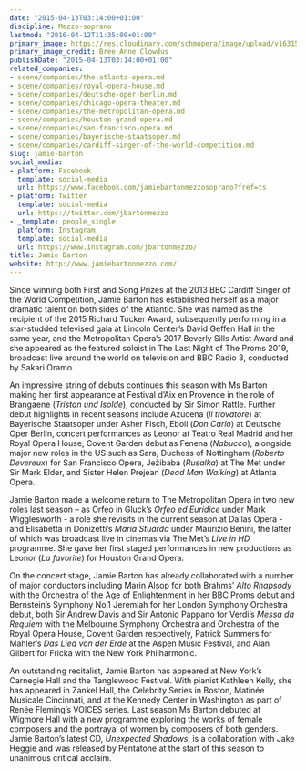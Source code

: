 ```yaml
---
date: "2015-04-13T03:14:00+01:00"
discipline: Mezzo-soprano
lastmod: "2016-04-12T11:35:00+01:00"
primary_image: https://res.cloudinary.com/schmopera/image/upload/v1631540410/media/2021/09/JamieBarton_creditBreeAnneClowdus3_etngcq.jpg
primary_image_credit: Bree Anne Clowdus
publishDate: "2015-04-13T03:14:00+01:00"
related_companies:
- scene/companies/the-atlanta-opera.md
- scene/companies/royal-opera-house.md
- scene/companies/deutsche-oper-berlin.md
- scene/companies/chicago-opera-theater.md
- scene/companies/the-metropolitan-opera.md
- scene/companies/houston-grand-opera.md
- scene/companies/san-francisco-opera.md
- scene/companies/bayerische-staatsoper.md
- scene/companies/cardiff-singer-of-the-world-competition.md
slug: jamie-barton
social_media:
- platform: Facebook
  template: social-media
  url: https://www.facebook.com/jamiebartonmezzosoprano?fref=ts
- platform: Twitter
  template: social-media
  url: https://twitter.com/jbartonmezzo
- _template: people_single
  platform: Instagram
  template: social-media
  url: https://www.instagram.com/jbartonmezzo/
title: Jamie Barton
website: http://www.jamiebartonmezzo.com/
---
```

Since winning both First and Song Prizes at the 2013 BBC Cardiff Singer of the World Competition, Jamie Barton has established herself as a major dramatic talent on both sides of the Atlantic. She was named as the recipient of the 2015 Richard Tucker Award, subsequently performing in a star-studded televised gala at Lincoln Center’s David Geffen Hall in the same year, and the Metropolitan Opera’s 2017 Beverly Sills Artist Award and she appeared as the featured soloist in The Last Night of The Proms 2019, broadcast live around the world on television and BBC Radio 3, conducted by Sakari Oramo. 

An impressive string of debuts continues this season with Ms Barton making her first appearance at Festival d’Aix en Provence in the role of Brangaene (_Tristan und Isolde_), conducted by Sir Simon Rattle. Further debut highlights in recent seasons include Azucena (_Il trovatore_) at Bayerische Staatsoper under Asher Fisch, Eboli (_Don Carlo_) at Deutsche Oper Berlin, concert performances as Leonor at Teatro Real Madrid and her Royal Opera House, Covent Garden debut as Fenena (_Nabucco_), alongside major new roles in the US such as Sara, Duchess of Nottingham (_Roberto Devereux_) for San Francisco Opera, Ježibaba (_Rusalka_) at The Met under Sir Mark Elder, and Sister Helen Prejean (_Dead Man Walking_) at Atlanta Opera. 

Jamie Barton made a welcome return to The Metropolitan Opera in two new roles last season – as Orfeo in Gluck’s _Orfeo ed Euridice_ under Mark Wigglesworth - a role she revisits in the current season at Dallas Opera - and Elisabetta in Donizetti’s _Maria Stuarda_ under Maurizio Benini, the latter of which was broadcast live in cinemas via The Met’s _Live in HD_ programme. She gave her first staged performances in new productions as Leonor (_La favorite_) for Houston Grand Opera.

On the concert stage, Jamie Barton has already collaborated with a number of major conductors including Marin Alsop for both Brahms’ _Alto Rhapsody_ with the Orchestra of the Age of Enlightenment in her BBC Proms debut and Bernstein’s Symphony No.1 Jeremiah for her London Symphony Orchestra debut, both Sir Andrew Davis and Sir Antonio Pappano for Verdi’s _Messa da Requiem_ with the Melbourne Symphony Orchestra and Orchestra of the Royal Opera House, Covent Garden respectively, Patrick Summers for Mahler’s _Das Lied von der Erde_ at the Aspen Music Festival, and Alan Gilbert for Fricka with the New York Philharmonic. 

An outstanding recitalist, Jamie Barton has appeared at New York’s Carnegie Hall and the Tanglewood Festival. With pianist Kathleen Kelly, she has appeared in Zankel Hall, the Celebrity Series in Boston, Matinée Musicale Cincinnati, and at the Kennedy Center in Washington as part of Renée Fleming’s VOICES series. Last season Ms Barton debuted at Wigmore Hall with a new programme exploring the works of female composers and the portrayal of women by composers of both genders. Jamie Barton’s latest CD, _Unexpected Shadows_, is a collaboration with Jake Heggie and was released by Pentatone at the start of this season to unanimous critical acclaim.